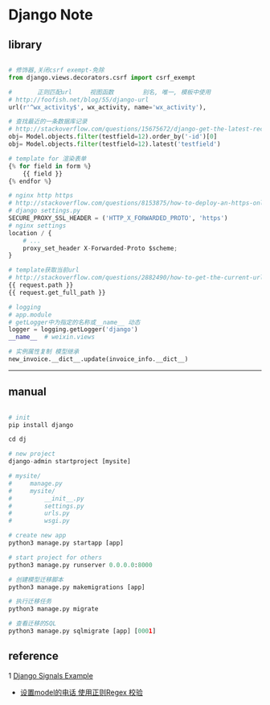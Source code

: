 Django Note
===========

library
-------

``` python

# 修饰器,关闭csrf exempt-免除
from django.views.decorators.csrf import csrf_exempt

#       正则匹配url     视图函数        别名, 唯一, 模板中使用
# http://foofish.net/blog/55/django-url
url(r'^wx_activity$', wx_activity, name='wx_activity'),

# 查找最近的一条数据库记录
# http://stackoverflow.com/questions/15675672/django-get-the-latest-record-with-filter
obj= Model.objects.filter(testfield=12).order_by('-id')[0]
obj= Model.objects.filter(testfield=12).latest('testfield')

# template for 渲染表单
{% for field in form %}
    {{ field }}
{% endfor %}

# nginx http https
# http://stackoverflow.com/questions/8153875/how-to-deploy-an-https-only-site-with-django-nginx
# django settings.py
SECURE_PROXY_SSL_HEADER = ('HTTP_X_FORWARDED_PROTO', 'https')
# nginx settings
location / {
    # ... 
    proxy_set_header X-Forwarded-Proto $scheme;
}

# template获取当前url
# http://stackoverflow.com/questions/2882490/how-to-get-the-current-url-within-a-django-template
{{ request.path }}
{{ request.get_full_path }}

# logging
# app.module
# getLogger中为指定的名称或__name__ 动态
logger = logging.getLogger('django')
__name__  # weixin.views

# 实例属性复制 模型继承
new_invoice.__dict__.update(invoice_info.__dict__)


```

---

manual
------

``` python

# init
pip install django

cd dj

# new project
django-admin startproject [mysite]

# mysite/
#     manage.py
#     mysite/
#         __init__.py
#         settings.py
#         urls.py
#         wsgi.py

# create new app
python3 manage.py startapp [app]

# start project for others
python3 manage.py runserver 0.0.0.0:8000

# 创建模型迁移脚本
python3 manage.py makemigrations [app]

# 执行迁移任务
python3 manage.py migrate

# 查看迁移的SQL
python3 manage.py sqlmigrate [app] [0001]

```

reference
---------

1 [Django Signals Example](http://www.koopman.me/2015/01/django-signals-example/)
- [设置model的电话 使用正则Regex 校验](http://stackoverflow.com/questions/19130942/whats-the-best-way-to-store-phone-number-in-django-models)
